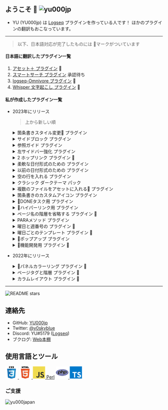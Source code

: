 ## ようこそ 👋 <img src="https://komarev.com/ghpvc/?username=yu000jp&label=Profile%20views&color=0e75b6&style=flat" alt="yu000jp" />

- YU (YU000jp) は [Logseq](https://github.com/logseq) プラグインを作っている人です！ ほかのプラグインの翻訳もおこなっています。

---

> 以下、日本語対応が完了したものには 🚀マークがついています

#### 日本語に翻訳したプラグイン一覧

  1. [アセット＋ プラグイン](https://github.com/xyhp915/logseq-assets-plus) 🚀
  1. [スマートサーチ プラグイン](https://github.com/YU000jp/logseq-plugin-smartsearch) 承認待ち
  1. [logseq-Omnivore プラグイン](https://github.com/YU000jp/logseq-omnivore) 🚀
  1. [Whisper 文字起こし プラグイン](https://github.com/usoonees/logseq-plugin-whisper-subtitles) 🚀

#### 私が作成したプラグイン一覧

- 2023年にリリース
  > 上から新しい順

  <details>
    <summary>箇条書きスタイル変更🔷 プラグイン</summary>
    <a href="https://github.com/YU000jp/logseq-plugin-bullet-point-style">GitHubで見る</a> プラグイン名は「Bullet Point Style」
    <p>箇条書きのスタイルと色を変更します。</p>
  </details>

  <details>
    <summary>サイドブロック プラグイン</summary>
    <a href="https://github.com/YU000jp/logseq-plugin-side-block">GitHubで見る</a> プラグイン名は「Side Block」
    <p>子ブロックを親ブロックの隣に配置します。</p>
  </details>

  <details>
    <summary>参照ガイド プラグイン</summary>
    <a href="https://github.com/YU000jp/logseq-plugin-reference-guide">GitHubで見る</a> プラグイン名は「Reference Guide」
    <p>参照ページのサイズをすべての参照の隣に表示します。</p>
  </details>

  <details>
    <summary>左サイドバー強化 プラグイン</summary>
    <a href="https://github.com/YU000jp/logseq-plugin-left-sidebar-enhance">GitHubで見る</a> プラグイン名は「Left Sidebar Enhance」
    <p>マウスオーバーで左サイドバーを表示します。</p>
  </details>

  <details>
    <summary>2 ホップリンク プラグイン 🚀</summary>
    <a href="https://github.com/YU000jp/logseq-plugin-two-hop-link">GitHubで見る</a> プラグイン名は「2 Hop Link」
    <p>ページコンテンツの底部にリンクのコレクションを表示します。発信リンクを収集し、さらなるリンクを生成します。</p>
  </details>

  <details>
    <summary>柔軟な日付形式のための プラグイン</summary>
    <a href="https://github.com/YU000jp/logseq-plugin-flex-date-format">GitHubで見る</a> プラグイン名は「Flex Date Format」
    <p>日付フォーマットをローカライズします。または選択したフォーマットのスタイルに切り替えます。</p>
  </details>

  <details>
    <summary>以前の日付形式のための プラグイン</summary>
    <a href="https://github.com/YU000jp/logseq-plugin-legacy-date-format">GitHubで見る</a> プラグイン名は「Legacy Date Format」
    <p>旧式の日付フォーマットの使用を可能にするために置換またはリダイレクトします。非アクティブなリンクをジャーナル属性として置換します。これらはリンクと参照の両方として機能します。</p>
  </details>

  <details>
    <summary>空の行を入れる プラグイン</summary>
    <a href="https://github.com/YU000jp/logseq-plugin-blank-line">GitHubで見る</a> プラグイン名は「Blank Line」
    <p>選択したブロックまたはページの上または下に空行を、ショートカットキーで挿入します。</p>
  </details>

  <details>
    <summary>クラシック ダークテーマ パック</summary>
    <a href="https://github.com/YU000jp/logseq-theme-classic-dark-theme-pack">GitHubで見る</a> テーマの名称は「Classic Dark Theme Pack」
    <p>背景色が暗めのダークテーマ。カラーバリエーションを増やしたパック。</p>
  </details>

  <details>
    <summary>複数のファイルをアセットに入れる📂 プラグイン</summary>
    <a href="https://github.com/YU000jp/logseq-plugin-multiple-assets">GitHubで見る</a> プラグイン名は「Multiple Files into Assets」
    <p>複数のファイルをアセットに保存し、コンテンツに埋め込むかリンクします。</p>
  </details>

  <details>
    <summary>箇条書きのカスタムアイコン プラグイン</summary>
    <a href="https://github.com/YU000jp/logseq-plugin-bullet-point-custom-icon">GitHubで見る</a> プラグイン名は「Bullet Point Custom Icon」
    <p>特定のタグ付きの箇条書きにカスタムアイコンを使用できます。Tablerアイコンまたは絵文字を選択できます。</p>
  </details>

  <details>
    <summary>💪DONEタスク用 プラグイン</summary>
    <a href="https://github.com/YU000jp/logseq-plugin-confirmation-done-task">GitHubで見る</a> プラグイン名は「Confirmation DONE task」
    タスクが完了としてマークされた場合、確認ダイアログが表示され、ブロックに日付が追加されます。
  </details>

  <details>
    <summary>🔗ハイパーリンク用 プラグイン</summary>
    <a href="https://github.com/YU000jp/logseq-plugin-confirmation-hyperlink">GitHubで見る</a> プラグイン名は「Confirmation HyperLink」
    URLを貼り付けて確認ダイアログを介してページのタイトルを取得し、Markdownハイパーリンクを作成します。
    <details>
      <summary>オンラインPDFをアセットに変換</summary>
      PDFのURLを貼り付けると、必要に応じてタイトルの編集が可能なダイアログが表示されます。確認後、専用のMarkdown形式に変換され、アセットとして保存されます。
    </details>
  </details>

  <details>
    <summary>ページ名の階層を省略する プラグイン 🚀</summary>
    <a href="https://github.com/YU000jp/logseq-plugin-short-namespaces">GitHubで見る</a> プラグイン名は「Short Namespaces」
    長くなりがちな、階層をもつリンクを省略して表示します.
  </details>

  <details>
    <summary>PARAメソッド プラグイン</summary>
    <a href="https://github.com/YU000jp/logseq-plugin-quickly-para-method">GitHubで見る</a> プラグイン名は「Quickly PARA method」
    PARAメソッドのワークフローを提供します。ページタグ プロパティに追加します。
  </details>

  <details>
    <summary>曜日と週番号の プラグイン 🚀</summary>
    <a href="https://github.com/YU000jp/logseq-plugin-show-weekday-and-week-number">GitHubで見る</a> プラグイン名は「Show Weekday and Week-number」
    日付タイトルの横に、曜日と週番号を表示します.
    <details>
      <summary>日誌にそのリンクを持つミニカレンダーを表示します。前後の日付にアクセスしたり、週刊レビューと月刊レビューのページへのリンクが提供されます。</summary>
    </details>
  </details>

  <details>
    <summary>曜日ごとのテンプレート プラグイン 🚀</summary>
    <a href="https://github.com/YU000jp/logseq-plugin-weekdays-and-weekends">GitHubで見る</a> プラグイン名は「Weekdays and Weekends (Template)」
    平日と週末、祝日用に、日誌テンプレートを切り替えます。
  </details>

  <details>
    <summary>📍ポップアップ プラグイン</summary>
    <a href="https://github.com/YU000jp/logseq-plugin-sticky-popup">GitHubで見る</a> プラグイン名は「Sticky Popup」
    <ul>
      <li>移動可能なポップアップ内で選択したテキストを表示し、Block Calendarプラグインのカレンダーを自由な位置に配置します。</li>
      <li>曜日ごとにユーザーメッセージを表示し、期限切れのタスクに関するリマインダー機能を追加します。ジャーナルテンプレートが読み込まれると、表示されます。</li>
    </ul>
  </details>

  <details>
    <summary>🌱機能開発用 プラグイン 🚀</summary>
    <a href="https://github.com/YU000jp/logseq-plugin-some-menu-extender">GitHubで見る</a> プラグイン名は「Innovation Lab」
    <ul>
      <li>現在開発中のいくつかの機能や他のプラグインのバグ修正バージョンを提供します。</li>
    </ul>
  </details>

- 2022年にリリース

  <details>
  <summary>🎨パネルカラーリング プラグイン 🚀</summary>
  <a href="https://github.com/YU000jp/logseq-plugin-panel-coloring">GitHubで見る</a> プラグイン名は「Panel Coloring」
  <ul>
    <li>特定のページや、特定のタグをもつブロック に色をつけます。</li>
  </ul>
  </details>
  <details>
    <summary>ページタグと階層 プラグイン 🚀</summary>
    <a href="https://github.com/YU000jp/logseq-page-tags-and-hierarchy">GitHubで見る</a> プラグイン名は「Page-tags and Hierarchy」
    <ul>
      <li>ページタイトルの階層をリンクとして分割</li>
      <li>ページビューUI用のページタグと階層</li>
    </ul>
  </details>
  <details>
    <summary>カラムレイアウト プラグイン 🚀</summary>
    <a href="https://github.com/YU000jp/Logseq-column-Layout">GitHubで見る</a> プラグイン名は「Column Layout」
    <ul>
      <li>日誌のためのページビューUI: 日誌ページで、日誌(ジャーナル)、"Lined References"、日誌クエリーを横並びにして配置します。</li>
    </ul>
  </details>

---

![README stars](https://github-readme-stats.vercel.app/api?username=YU000jp&theme=graywhite)

## 連絡先
* GitHub: [YU000jp](https://github.com/YU000jp)
* Twitter: [@y0skyblue](https://twitter.com/y0skyblue)
* Discord: YU#5179 ([Logseq](https://discord.gg/logseq))
* ブクログ: [Web本棚](https://booklog.jp/users/p510hv)

## 使用言語とツール
<p align="left"> <a href="https://www.w3schools.com/css/" target="_blank" rel="noreferrer" title="CSS3"><img src="https://raw.githubusercontent.com/devicons/devicon/master/icons/css3/css3-original-wordmark.svg" alt="css3" width="40" height="40"/> </a> <a href="https://www.w3.org/html/" target="_blank" rel="noreferrer" title="HTML5"> <img src="https://raw.githubusercontent.com/devicons/devicon/master/icons/html5/html5-original-wordmark.svg" alt="html5" width="40" height="40"/> </a> <a href="https://developer.mozilla.org/en-US/docs/Web/JavaScript" target="_blank" rel="noreferrer" title="JavaScript"> <img src="https://raw.githubusercontent.com/devicons/devicon/master/icons/javascript/javascript-original.svg" alt="javascript" width="40" height="40"/> </a> <a href="https://www.perl.org/" target="_blank" rel="noreferrer" title="Perl"> Perl</a> <a href="https://www.php.net" target="_blank" rel="noreferrer" title="PHP"> <img src="https://raw.githubusercontent.com/devicons/devicon/master/icons/php/php-original.svg" alt="php" width="40" height="40"/> </a> <a href="https://www.typescriptlang.org/" target="_blank" rel="noreferrer" title="TypeScript"> <img src="https://raw.githubusercontent.com/devicons/devicon/master/icons/typescript/typescript-original.svg" alt="typescript" width="40" height="40"/> </a> </p>

### ご支援
<p><a href="https://www.buymeacoffee.com/yu000japan" title="Buy me a coffee"> <img align="left" src="https://cdn.buymeacoffee.com/buttons/v2/default-yellow.png" height="50" width="210" alt="yu000japan" /></a></p><br><br>
